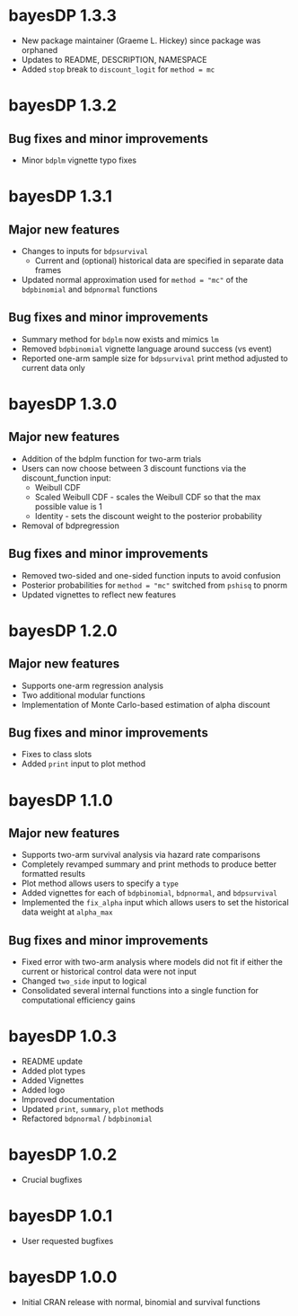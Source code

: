 # bayesDP 1.3.3
* New package maintainer (Graeme L. Hickey) since package was orphaned
* Updates to README, DESCRIPTION, NAMESPACE
* Added `stop` break to `discount_logit` for `method = mc`

# bayesDP 1.3.2
## Bug fixes and minor improvements
* Minor `bdplm` vignette typo fixes

# bayesDP 1.3.1
## Major new features
* Changes to inputs for `bdpsurvival`
  + Current and (optional) historical data are specified in separate data frames
* Updated normal approximation used for `method = "mc"` of the `bdpbinomial` and `bdpnormal` functions

## Bug fixes and minor improvements
* Summary method for `bdplm` now exists and mimics `lm`
* Removed `bdpbinomial` vignette language around success (vs event) 
* Reported one-arm sample size for `bdpsurvival` print method adjusted to current data only

# bayesDP 1.3.0
## Major new features
* Addition of the bdplm function for two-arm trials
* Users can now choose between 3 discount functions via the discount_function input:
  + Weibull CDF
  + Scaled Weibull CDF - scales the Weibull CDF so that the max possible value is 1
  + Identity - sets the discount weight to the posterior probability
* Removal of bdpregression

## Bug fixes and minor improvements
* Removed two-sided and one-sided function inputs to avoid confusion
* Posterior probabilities for `method = "mc"` switched from `pshisq` to pnorm 
* Updated vignettes to reflect new features

# bayesDP 1.2.0
## Major new features
* Supports one-arm regression analysis
* Two additional modular functions
* Implementation of Monte Carlo-based estimation of alpha discount

## Bug fixes and minor improvements
* Fixes to class slots
* Added `print` input to plot method

# bayesDP 1.1.0
## Major new features
* Supports two-arm survival analysis via hazard rate comparisons
* Completely revamped summary and print methods to produce better formatted results
* Plot method allows users to specify a `type`
* Added vignettes for each of `bdpbinomial`, `bdpnormal`, and `bdpsurvival`
* Implemented the `fix_alpha` input which allows users to set the historical data weight at `alpha_max`

## Bug fixes and minor improvements
* Fixed error with two-arm analysis where models did not fit if either the current or historical control data were not input
* Changed `two_side` input to logical
* Consolidated several internal functions into a single function for computational efficiency gains

# bayesDP 1.0.3
* README update
* Added plot types
* Added Vignettes
* Added logo
* Improved documentation
* Updated `print`, `summary`, `plot` methods
* Refactored `bdpnormal` / `bdpbinomial`

# bayesDP 1.0.2
* Crucial bugfixes

# bayesDP 1.0.1
* User requested bugfixes

# bayesDP 1.0.0
* Initial CRAN release with normal, binomial and survival functions
